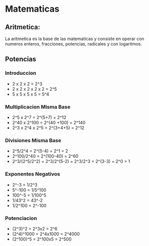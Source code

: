 # Matematicas

## Aritmetica:

La aritmetica es la base de las matematicas y consiste en operar con numeros enteros, fracciones, potencias, radicales y con logaritmos.

## Potencias

### Introduccion

- 2 x 2 x 2 = 2^3
- 2 x 2 x 2 x 2 x 2 = 2^5
- 5 x 5 x 5 x 5 = 5^4

### Multiplicacion Misma Base

- 2^5 x 2^7 = 2^(5+7) = 2^12
- 2^40 x 2^100 = 2^(40 +100) = 2^140
- 2^3 x 2^4 x 2^5 = 2^(3+4+5) = 2^12

### Divisiones Misma Base

- 2^5/2^4 = 2^(5-4) = 2^1 = 2
- 2^100/2^40 = 2^(100-40) = 2^60
- 2^3/(2^5/2^2) = 2^3/2^(5-2) = 2^3/2^3 = 2^(3-3) = 2^0 = 1

### Exponentes Negativos

- 2^-3 = 1/2^3
- 5^-100 = 1/5^100
- 100^-5 = 1/100^5
- 1/43^2 = 43^-2
- 1/2^100 = 2^-100

### Potenciacion

- (2^3)^2 = 2^3x2 = 2^6
- (2^4)^1000 = 2^4x1000 = 2^4000
- (2^100)^5 = 2^100x5 = 2^500
